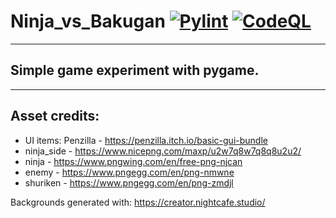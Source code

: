 # Ninja_vs_Bakugan [![Pylint](https://github.com/kasztp/Ninja_vs_Bakugan/actions/workflows/pylint.yml/badge.svg)](https://github.com/kasztp/Ninja_vs_Bakugan/actions/workflows/pylint.yml) [![CodeQL](https://github.com/kasztp/Ninja_vs_Bakugan/actions/workflows/github-code-scanning/codeql/badge.svg)](https://github.com/kasztp/Ninja_vs_Bakugan/actions/workflows/github-code-scanning/codeql)

---
## Simple game experiment with pygame.
---
## Asset credits:
* UI items: Penzilla - https://penzilla.itch.io/basic-gui-bundle
* ninja_side - https://www.nicepng.com/maxp/u2w7q8w7q8q8u2u2/
* ninja - https://www.pngwing.com/en/free-png-njcan
* enemy - https://www.pngegg.com/en/png-nmwne
* shuriken - https://www.pngegg.com/en/png-zmdjl

Backgrounds generated with: https://creator.nightcafe.studio/
